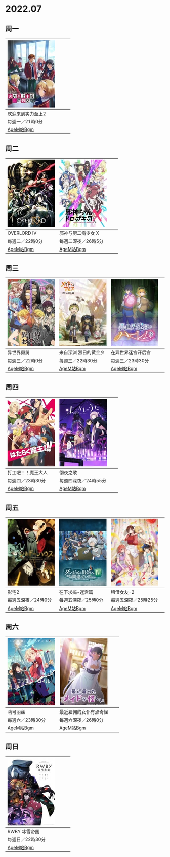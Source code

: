 # 2022.07

## 周一

|![image](assets/image-20220803125959-wy6c3vs.png)​||<br />|<br />|
| ----------------------------------------------------------------------------------------------------------------| --| ----| ----|
|欢迎来到实力至上2||||
|每週一／21時0分||||
|[Age](https://bgm.tv/subject/155704)[M站](https://bgm.tv/subject/335389)[Bgm](https://bgm.tv/subject/316131)<br />||||

## 周二

|![image](assets/image-20220803130246-j5z2xpr.png)​|![image](assets/image-20220803130451-jgjvffl.png)​|<br />|<br />|
| ----------------------------------------------------------------------------------------------------------------| ----------------------------------------------------| ----| ----|
|OVERLORD Ⅳ|邪神与厨二病少女 X|||
|每週二／22時0分|每週二深夜／26時5分|||
|[Age](https://bgm.tv/subject/155704)[M站](https://bgm.tv/subject/335389)[Bgm](https://bgm.tv/subject/316131)<br />|[Age](https://bgm.tv/subject/155704)[M站](https://bgm.tv/subject/335389)[Bgm](https://bgm.tv/subject/316131)|||

## 周三

|![image](assets/image-20220803131116-f8upx3n.png)​|![image](assets/image-20220803131227-dzx9rkx.png)​|![image](assets/image-20220803131400-vu6m822.png)<br />|<br />|
| ----------------------------------------------------------------------------------------------------------------| --------------------------------------------------------------------------------------------------------------| --------------------------------------------------------------------------------------------------------------| ----|
|异世界舅舅|来自深渊 烈日的黄金乡|在异世界迷宫开后宫||
|每週三／22時0分|每週三／22時30分|每週三／23時30分||
|[Age](https://bgm.tv/subject/155704)[M站](https://bgm.tv/subject/335389)[Bgm](https://bgm.tv/subject/339326)<br />|[Age](https://bgm.tv/subject/155704)[M站](https://bgm.tv/subject/335389)[Bgm](https://bgm.tv/subject/298477)|[Age](https://bgm.tv/subject/155704)[M站](https://bgm.tv/subject/335389)[Bgm](https://bgm.tv/subject/322130)||


## 周四

|![image](assets/image-20220803131645-iziryyo.png)​|![image](assets/image-20220803131751-npegwu1.png)​|<br />|<br />|
| ----------------------------------------------------------------------------------------------------------------| ----------------------------------------------------| ----| ----|
|打工吧！！魔王大人|彻夜之歌|<br />||
|每週四／23時30分|每週四深夜／24時55分|<br />||
|[Age](https://bgm.tv/subject/155704)[M站](https://bgm.tv/subject/335389)[Bgm](https://bgm.tv/subject/330057)<br />|[Age](https://bgm.tv/subject/155704)[M站](https://bgm.tv/subject/335389)[Bgm](https://bgm.tv/subject/356774)|<br />||

## 周五

|![image](assets/image-20220803132056-jpptcsh.png)​|![image](assets/image-20220803132209-6hdfi4z.png)​|![image](assets/image-20220803132318-oa1mvch.png)<br />|<br />|
| ----------------------------------------------------------------------------------------------------------------| --------------------------------------------------------------------------------------------------------------| ----------------------------------------------------------------------------------------------------------------| ----|
|影宅2|在下求搞-迷宫篇|租借女友-2<br />||
|每週五深夜／24時0分|每週五深夜／25時0分|每週五深夜／25時25分<br />||
|[Age](https://bgm.tv/subject/155704)[M站](https://bgm.tv/subject/335389)[Bgm](https://bgm.tv/subject/349084)<br />|[Age](https://bgm.tv/subject/155704)[M站](https://bgm.tv/subject/335389)[Bgm](https://bgm.tv/subject/326874)|[Age](https://bgm.tv/subject/155704)[M站](https://bgm.tv/subject/335389)[Bgm](https://bgm.tv/subject/315745)<br />||

## 周六

|![image](assets/image-20220803135854-hsjyfbe.png)​|![image](assets/image-20220803140023-xrs2fjr.png)​|<br />|<br />|
| ----------------------------------------------------------------------------------------------------------------| --------------------------------------------------------------------------------------------------------------| ----| ----|
|莉可丽丝|最近雇佣的女仆有点奇怪|<br />||
|每週六／23時30分|每週六深夜／26時0分|<br />||
|[Age](https://bgm.tv/subject/155704)[M站](https://bgm.tv/subject/335389)[Bgm](https://bgm.tv/subject/364450)<br />|[Age](https://bgm.tv/subject/155704)[M站](https://bgm.tv/subject/335389)[Bgm](https://bgm.tv/subject/382852)|<br />||

## 周日

|![image](assets/image-20220803140253-yg7unqr.png)​||<br />|<br />|
| ----------------------------------------------------------------------------------------------------------------| ----| ----| ----|
|RWBY 冰雪帝国||<br />||
|每週日／22時30分||<br />||
|[Age](https://bgm.tv/subject/155704)[M站](https://bgm.tv/subject/335389)[Bgm](https://bgm.tv/subject/375531)<br />|<br />|<br />||
